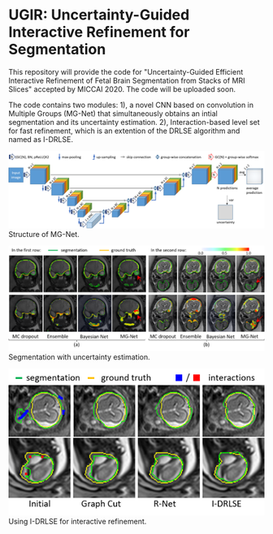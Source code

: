 # UGIR: Uncertainty-Guided Interactive Refinement for Segmentation
This repository will provide the code for "Uncertainty-Guided Efficient Interactive Refinement of Fetal Brain Segmentation from Stacks of MRI Slices" accepted by MICCAI 2020. The code will be uploaded soon.

The code contains two modules: 1), a novel CNN based on convolution in Multiple Groups (MG-Net) that simultaneously obtains an intial segmentation and its uncertainty estimation. 2), Interaction-based level set for fast refinement, which is an extention of the DRLSE algorithm and named as I-DRLSE. 

![mg_net](./pictures/mgnet.png)
Structure of MG-Net.

![uncertainty](./pictures/uncertainty.png)
Segmentation with uncertainty estimation.

![refinement](./pictures/refinement.png)
Using I-DRLSE for interactive refinement.
